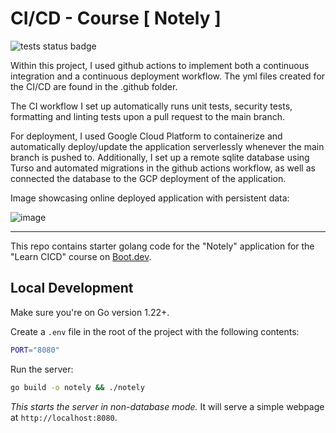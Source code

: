 # CI/CD - Course [ Notely ]
![tests status badge](http://github.com/adamhu714/cicd-course/actions/workflows/ci.yml/badge.svg)

Within this project, I used github actions to implement both a continuous integration and a continuous deployment workflow.
The yml files created for the CI/CD are found in the .github folder.

The CI workflow I set up automatically runs unit tests, security tests, formatting and linting tests upon a pull request to the main branch.

For deployment, I used Google Cloud Platform to containerize and automatically deploy/update the application serverlessly whenever the main branch is pushed to.
Additionally, I set up a remote sqlite database using Turso and automated migrations in the github actions workflow,
as well as connected the database to the GCP deployment of the application.

Image showcasing online deployed application with persistent data: 

![image](https://github.com/adamhu714/cicd-course/assets/105497355/f13e78c1-d4a4-4940-993f-3935864f03e0)


---

This repo contains starter golang code for the "Notely" application for the "Learn CICD" course on [Boot.dev](https://boot.dev).

## Local Development

Make sure you're on Go version 1.22+.

Create a `.env` file in the root of the project with the following contents:

```bash
PORT="8080"
```

Run the server:

```bash
go build -o notely && ./notely
```

*This starts the server in non-database mode.* It will serve a simple webpage at `http://localhost:8080`.


